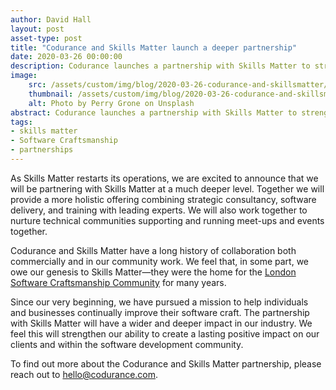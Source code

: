 ```yaml
---
author: David Hall
layout: post
asset-type: post
title: "Codurance and Skills Matter launch a deeper partnership"
date: 2020-03-26 00:00:00
description: Codurance launches a partnership with Skills Matter to strengthen skills transfer needs for our clients
image: 
    src: /assets/custom/img/blog/2020-03-26-codurance-and-skillsmatter/skillsmatter-partnership.jpg
    thumbnail: /assets/custom/img/blog/2020-03-26-codurance-and-skillsmatter/skillsmatter-partnership.jpg
    alt: Photo by Perry Grone on Unsplash
abstract: Codurance launches a partnership with Skills Matter to strengthen skills transfer needs for our clients
tags: 
- skills matter
- Software Craftsmanship
- partnerships
---
```


As Skills Matter restarts its operations, we are excited to announce that we will be partnering with Skills Matter at a much deeper level. Together we will provide a more holistic offering combining strategic consultancy, software delivery, and training with leading experts. We will also work together to nurture technical communities supporting and running meet-ups and events together.

Codurance and Skills Matter have a long history of collaboration both commercially and in our community work. We feel that, in some part, we owe our genesis to Skills Matter—they were the home for the <a href="https://www.meetup.com/london-software-craftsmanship/" target="_blank">London Software Craftsmanship Community</a> for many years.

Since our very beginning, we have pursued a mission to help individuals and businesses continually improve their software craft. The partnership with Skills Matter will have a wider and deeper impact in our industry. We feel this will strengthen our ability to create a lasting positive impact on our clients and within the software development community.

To find out more about the Codurance and Skills Matter partnership, please reach out to <a href="mailto:hello@codurance.com">hello@codurance.com</a>.